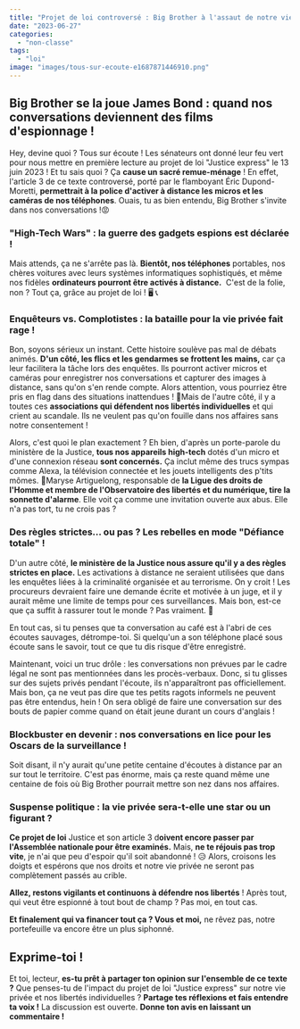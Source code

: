 ```yaml
---
title: "Projet de loi controversé : Big Brother à l'assaut de notre vie privée ! Tous sur écoute !"
date: "2023-06-27"
categories: 
  - "non-classe"
tags: 
  - "loi"
image: "images/tous-sur-ecoute-e1687871446910.png"
---
```


## Big Brother se la joue James Bond : quand nos conversations deviennent des films d'espionnage !

Hey, devine quoi ? Tous sur écoute ! Les sénateurs ont donné leur feu vert pour nous mettre en première lecture au projet de loi "Justice express" le 13 juin 2023 ! Et tu sais quoi ? Ça **cause un sacré remue-ménage** ! En effet, l'article 3 de ce texte controversé, porté par le flamboyant Éric Dupond-Moretti, **permettrait à la police d'activer à distance les micros et les caméras de nos téléphones**. Ouais, tu as bien entendu, Big Brother s'invite dans nos conversations !😡

### "High-Tech Wars" : la guerre des gadgets espions est déclarée !

Mais attends, ça ne s'arrête pas là. **Bientôt, nos téléphones** portables, nos chères voitures avec leurs systèmes informatiques sophistiqués, et même nos fidèles **ordinateurs pourront être activés à distance.**  C'est de la folie, non ? Tout ça, grâce au projet de loi ! 🖥️ 📞

### Enquêteurs vs. Complotistes : la bataille pour la vie privée fait rage !

Bon, soyons sérieux un instant. Cette histoire soulève pas mal de débats animés. **D'un côté, les flics et les gendarmes se frottent les mains,** car ça leur facilitera la tâche lors des enquêtes. Ils pourront activer micros et caméras pour enregistrer nos conversations et capturer des images à distance, sans qu'on s'en rende compte. Alors attention, vous pourriez être pris en flag dans des situations inattendues ! 🤣Mais de l'autre côté, il y a toutes ces **associations qui défendent nos libertés individuelles** et qui crient au scandale. Ils ne veulent pas qu'on fouille dans nos affaires sans notre consentement !

Alors, c'est quoi le plan exactement ? Eh bien, d'après un porte-parole du ministère de la Justice, **tous nos appareils high-tech** dotés d'un micro et d'une connexion réseau **sont concernés.** Ça inclut même des trucs sympas comme Alexa, la télévision connectée et les jouets intelligents des p'tits mômes. 🧸Maryse Artiguelong, responsable de **la Ligue des droits de l'Homme et membre de l'Observatoire des libertés et du numérique, tire la sonnette d'alarme**. Elle voit ça comme une invitation ouverte aux abus. Elle n'a pas tort, tu ne crois pas ?

### Des règles strictes... ou pas ? Les rebelles en mode "Défiance totale" !

D'un autre côté, **le ministère de la Justice nous assure qu'il y a des règles strictes en place.** Les activations à distance ne seraient utilisées que dans les enquêtes liées à la criminalité organisée et au terrorisme. On y croit ! Les procureurs devraient faire une demande écrite et motivée à un juge, et il y aurait même une limite de temps pour ces surveillances. Mais bon, est-ce que ça suffit à rassurer tout le monde ? Pas vraiment. 🤔

En tout cas, si tu penses que ta conversation au café est à l'abri de ces écoutes sauvages, détrompe-toi. Si quelqu'un a son téléphone placé sous écoute sans le savoir, tout ce que tu dis risque d'être enregistré.

Maintenant, voici un truc drôle : les conversations non prévues par le cadre légal ne sont pas mentionnées dans les procès-verbaux. Donc, si tu glisses sur des sujets privés pendant l'écoute, ils n'apparaîtront pas officiellement. Mais bon, ça ne veut pas dire que tes petits ragots informels ne peuvent pas être entendus, hein ! On sera obligé de faire une conversation sur des bouts de papier comme quand on était jeune durant un cours d'anglais !

### Blockbuster en devenir : nos conversations en lice pour les Oscars de la surveillance !

Soit disant, il n'y aurait qu'une petite centaine d'écoutes à distance par an sur tout le territoire. C'est pas énorme, mais ça reste quand même une centaine de fois où Big Brother pourrait mettre son nez dans nos affaires.

### Suspense politique : la vie privée sera-t-elle une star ou un figurant ?

**Ce projet de loi** Justice et son article 3 d**oivent encore passer par l'Assemblée nationale pour être examinés.** Mais, **ne te réjouis pas trop vite**, je n'ai que peu d'espoir qu'il soit abandonné ! 😥 Alors, croisons les doigts et espérons que nos droits et notre vie privée ne seront pas complètement passés au crible.

**Allez, restons vigilants et continuons à défendre nos libertés** ! Après tout, qui veut être espionné à tout bout de champ ? Pas moi, en tout cas.

**Et finalement qui va financer tout ça ? Vous et moi,** ne rêvez pas, notre portefeuille va encore être un plus siphonné.

## Exprime-toi !

Et toi, lecteur, **es-tu prêt à partager ton opinion sur l'ensemble de ce texte ?** Que penses-tu de l'impact du projet de loi "Justice express" sur notre vie privée et nos libertés individuelles ? **Partage tes réflexions et fais entendre ta voix !** La discussion est ouverte. **Donne ton avis en laissant un commentaire !**
